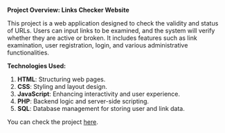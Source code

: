 **Project Overview: Links Checker Website**

This project is a web application designed to check the validity and status of URLs. Users can input links to be examined, and the system will verify whether they are active or broken. It includes features such as link examination, user registration, login, and various administrative functionalities.

**Technologies Used:**
1. **HTML**: Structuring web pages.
2. **CSS**: Styling and layout design.
3. **JavaScript**: Enhancing interactivity and user experience.
4. **PHP**: Backend logic and server-side scripting.
5. **SQL**: Database management for storing user and link data.

You can check the project [here](https://github.com/almoneim80/Links-Checker-Website).

